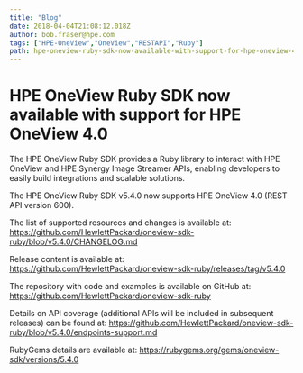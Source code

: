 ```yaml
---
title: "Blog"
date: 2018-04-04T21:08:12.018Z
author: bob.fraser@hpe.com 
tags: ["HPE-OneView","OneView","RESTAPI","Ruby"]
path: hpe-oneview-ruby-sdk-now-available-with-support-for-hpe-oneview-40
---
```

# HPE OneView Ruby SDK now available with support for HPE OneView 4.0

The HPE OneView Ruby SDK provides a Ruby library to interact with HPE OneView and HPE Synergy Image Streamer APIs, enabling developers to easily build integrations and scalable solutions.

The HPE OneView Ruby SDK v5.4.0 now supports HPE OneView 4.0 (REST API version 600).

The list of supported resources and changes is available at: <https://github.com/HewlettPackard/oneview-sdk-ruby/blob/v5.4.0/CHANGELOG.md>

Release content is available at: <https://github.com/HewlettPackard/oneview-sdk-ruby/releases/tag/v5.4.0>

The repository with code and examples is available on GitHub at: <https://github.com/HewlettPackard/oneview-sdk-ruby>

Details on API coverage (additional APIs will be included in subsequent releases) can be found at: <https://github.com/HewlettPackard/oneview-sdk-ruby/blob/v5.4.0/endpoints-support.md>

RubyGems details are available at: <https://rubygems.org/gems/oneview-sdk/versions/5.4.0>
